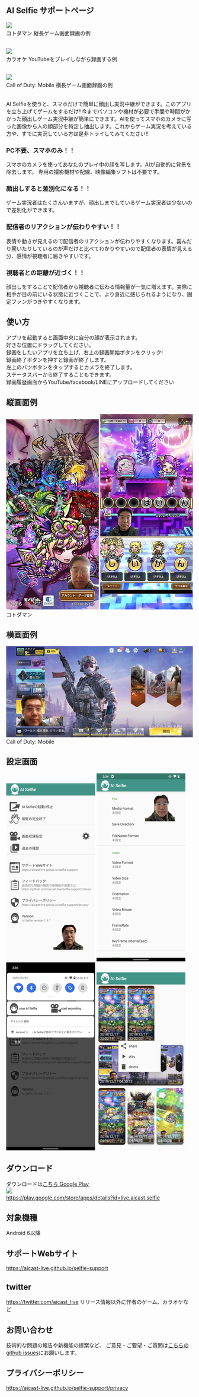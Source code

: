 ## AI Selfie サポートページ
[![](https://img.youtube.com/vi/fO8Jezlbb6s/0.jpg)](https://www.youtube.com/watch?v=fO8Jezlbb6s)<br>
コトダマン 縦長ゲーム画面録画の例<br><br>

[![](https://img.youtube.com/vi/3TjDx7z2laU/0.jpg)](https://www.youtube.com/watch?v=3TjDx7z2laU)<br>
カラオケ YouTubeをプレイしながら録画する例<br><br>

[![](https://img.youtube.com/vi/4Kz29CSL0vw/0.jpg)](https://www.youtube.com/watch?v=4Kz29CSL0vw)<br>
Call of Duty: Mobile 横長ゲーム画面録画の例<br><br>

AI Selfieを使うと、スマホだけで簡単に顔出し実況中継ができます。このアプリを立ち上げてゲームをするだけ!!今までパソコンや機材が必要で手間や時間がかかった顔出しゲーム実況中継が簡単にできます。AIを使ってスマホのカメラに写った画像から人の顔部分を特定し抽出します。これからゲーム実況を考えている方や、すでに実況している方は是非トライしてみてください!!

### PC不要、スマホのみ！！
スマホのカメラを使ってあなたのプレイ中の顔を写します。AIが自動的に背景を除去します。
専用の撮影機材や配線、映像編集ソフトは不要です。

### 顔出しすると差別化になる！！
ゲーム実況者はたくさんいますが、顔出しまでしているゲーム実況者は少ないので差別化ができます。

### 配信者のリアクションが伝わりやすい！！
表情や動きが見えるので配信者のリアクションが伝わりやすくなります。喜んだり驚いたりしているのが声だけと比べてわかりやすいので配信者の表情が見える分、感情が視聴者に届きやすいです。

### 視聴者との距離が近づく！！
顔出しをすることで配信者から視聴者に伝わる情報量が一気に増えます。実際に相手が目の前にいる状態に近づくことで、より身近に感じられるようになり、固定ファンがつきやすくなります。

## 使い方
アプリを起動すると画面中央に自分の顔が表示されます。<br>
好きな位置にドラッグしてください。<br>
録画をしたいアプリを立ち上げ、右上の録画開始ボタンをクリック!<br>
録画終了ボタンを押すと録画が終了します。<br>
左上のバツボタンをタップするとカメラを終了します。<br>
ステータスバーから終了することもできます。<br>
録画履歴画面からYouTube/facebook/LINEにアップロードしてください<br>

## 縦画面例
![](images/s1.jpg) ![](images/s2.jpg)<br>
コトダマン

## 横画面例
![](images/s3.jpg)<br>
Call of Duty: Mobile

## 設定画面
![](images/device-2019-12-18-010210_240.png) ![](images/device-2019-12-12-033507_240.png) ![](images/device-2019-12-12-033622_240.png) ![](images/Screenshot_20191217-222645_240.png) <br>

## ダウンロード
ダウンロードは[こちら Google Play](https://play.google.com/store/apps/details?id=live.aicast.selfie)<br>
<a href="https://play.google.com/store/apps/details?id=live.aicast.selfie"><img src="https://play.google.com/intl/en_us/badges/images/generic/en_badge_web_generic.png" height="75"></a><br>
https://play.google.com/store/apps/details?id=live.aicast.selfie

## 対象機種
Android 6以降

## サポートWebサイト
<a href="https://aicast-live.github.io/selfie-support">https://aicast-live.github.io/selfie-support</a>

## twitter
<a href="https://twitter.com/aicast_live">https://twitter.com/aicast_live</a>
リリース情報以外に作者のゲーム、カラオケなど

## お問い合わせ
技術的な問題の報告や新機能の提案など、
ご意見・ご要望・ご質問は[こちらのgithub issues](https://github.com/aicast-live/selfie-support/issues)にお願いします。

## プライバシーボリシー
<a href="https://aicast-live.github.io/selfie-support/privacy">https://aicast-live.github.io/selfie-support/privacy</a>
